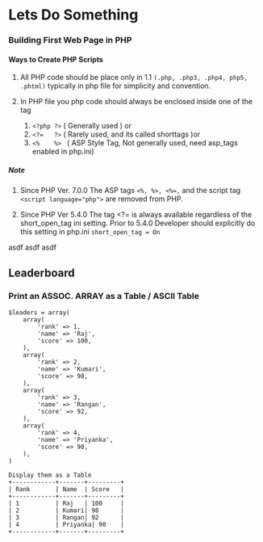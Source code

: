 # Lets Do Something

### Building First Web Page in PHP

#### Ways to Create PHP Scripts
1. All PHP code should be place only in
    1.1 `(.php, .php3, .php4, php5, .phtml)` typically in php file for simplicity and convention.

2. In PHP file you php code should always be enclosed inside one of the tag
    1.  `<?php ?>`  ( Generally used ) or
    2.  `<?=   ?>`  ( Rarely used, and its called shorttags )or
    3.  `<%    %> ` ( ASP Style Tag, Not generally used, need asp_tags enabled in php.ini)  

##### Note

1. Since PHP Ver. 7.0.0  The ASP tags `<%, %>, <%=,` and the script tag 
`<script language="php">` are removed from PHP.

2. Since PHP Ver 5.4.0 The tag <?= is always available regardless of the short_open_tag ini setting. Prior to 5.4.0 Developer should explicitly do this setting in php.ini `short_open_tag = On`

asdf
asdf
asdf
## Leaderboard 
### Print an ASSOC. ARRAY as a Table / ASCII Table
```
$leaders = array(
    array( 
        'rank' => 1,
        'name' => 'Raj',
        'score' => 100,
    ),
    array( 
        'rank' => 2,
        'name' => 'Kumari',
        'score' => 98,
    ),
    array( 
        'rank' => 3,
        'name' => 'Rangan',
        'score' => 92,
    ),
    array( 
        'rank' => 4,
        'name' => 'Priyanka',
        'score' => 90,
    ),
)

Display them as a Table
+------------+-------+---------+
| Rank       | Name  | Score   |
+------------+-------+---------+
| 1          | Raj   | 100     |
| 2          | Kumari| 98      |
| 3          | Rangan| 92      |
| 4          | Priyanka| 90    |
+------------+-------+---------+
```

### 
